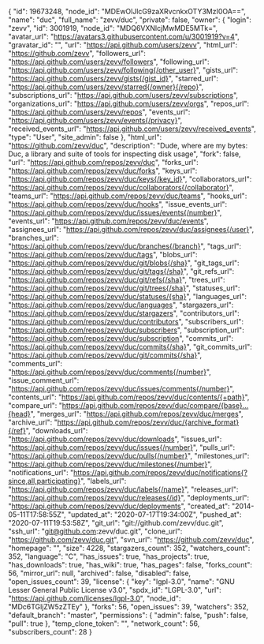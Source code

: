 {
"id": 19673248,
"node_id": "MDEwOlJlcG9zaXRvcnkxOTY3MzI0OA==",
"name": "duc",
"full_name": "zevv/duc",
"private": false,
"owner": {
"login": "zevv",
"id": 3001919,
"node_id": "MDQ6VXNlcjMwMDE5MTk=",
"avatar_url": "https://avatars3.githubusercontent.com/u/3001919?v=4",
"gravatar_id": "",
"url": "https://api.github.com/users/zevv",
"html_url": "https://github.com/zevv",
"followers_url": "https://api.github.com/users/zevv/followers",
"following_url": "https://api.github.com/users/zevv/following{/other_user}",
"gists_url": "https://api.github.com/users/zevv/gists{/gist_id}",
"starred_url": "https://api.github.com/users/zevv/starred{/owner}{/repo}",
"subscriptions_url": "https://api.github.com/users/zevv/subscriptions",
"organizations_url": "https://api.github.com/users/zevv/orgs",
"repos_url": "https://api.github.com/users/zevv/repos",
"events_url": "https://api.github.com/users/zevv/events{/privacy}",
"received_events_url": "https://api.github.com/users/zevv/received_events",
"type": "User",
"site_admin": false
},
"html_url": "https://github.com/zevv/duc",
"description": "Dude, where are my bytes: Duc, a library and suite of tools for inspecting disk usage",
"fork": false,
"url": "https://api.github.com/repos/zevv/duc",
"forks_url": "https://api.github.com/repos/zevv/duc/forks",
"keys_url": "https://api.github.com/repos/zevv/duc/keys{/key_id}",
"collaborators_url": "https://api.github.com/repos/zevv/duc/collaborators{/collaborator}",
"teams_url": "https://api.github.com/repos/zevv/duc/teams",
"hooks_url": "https://api.github.com/repos/zevv/duc/hooks",
"issue_events_url": "https://api.github.com/repos/zevv/duc/issues/events{/number}",
"events_url": "https://api.github.com/repos/zevv/duc/events",
"assignees_url": "https://api.github.com/repos/zevv/duc/assignees{/user}",
"branches_url": "https://api.github.com/repos/zevv/duc/branches{/branch}",
"tags_url": "https://api.github.com/repos/zevv/duc/tags",
"blobs_url": "https://api.github.com/repos/zevv/duc/git/blobs{/sha}",
"git_tags_url": "https://api.github.com/repos/zevv/duc/git/tags{/sha}",
"git_refs_url": "https://api.github.com/repos/zevv/duc/git/refs{/sha}",
"trees_url": "https://api.github.com/repos/zevv/duc/git/trees{/sha}",
"statuses_url": "https://api.github.com/repos/zevv/duc/statuses/{sha}",
"languages_url": "https://api.github.com/repos/zevv/duc/languages",
"stargazers_url": "https://api.github.com/repos/zevv/duc/stargazers",
"contributors_url": "https://api.github.com/repos/zevv/duc/contributors",
"subscribers_url": "https://api.github.com/repos/zevv/duc/subscribers",
"subscription_url": "https://api.github.com/repos/zevv/duc/subscription",
"commits_url": "https://api.github.com/repos/zevv/duc/commits{/sha}",
"git_commits_url": "https://api.github.com/repos/zevv/duc/git/commits{/sha}",
"comments_url": "https://api.github.com/repos/zevv/duc/comments{/number}",
"issue_comment_url": "https://api.github.com/repos/zevv/duc/issues/comments{/number}",
"contents_url": "https://api.github.com/repos/zevv/duc/contents/{+path}",
"compare_url": "https://api.github.com/repos/zevv/duc/compare/{base}...{head}",
"merges_url": "https://api.github.com/repos/zevv/duc/merges",
"archive_url": "https://api.github.com/repos/zevv/duc/{archive_format}{/ref}",
"downloads_url": "https://api.github.com/repos/zevv/duc/downloads",
"issues_url": "https://api.github.com/repos/zevv/duc/issues{/number}",
"pulls_url": "https://api.github.com/repos/zevv/duc/pulls{/number}",
"milestones_url": "https://api.github.com/repos/zevv/duc/milestones{/number}",
"notifications_url": "https://api.github.com/repos/zevv/duc/notifications{?since,all,participating}",
"labels_url": "https://api.github.com/repos/zevv/duc/labels{/name}",
"releases_url": "https://api.github.com/repos/zevv/duc/releases{/id}",
"deployments_url": "https://api.github.com/repos/zevv/duc/deployments",
"created_at": "2014-05-11T17:58:55Z",
"updated_at": "2020-07-17T19:34:00Z",
"pushed_at": "2020-07-11T19:53:58Z",
"git_url": "git://github.com/zevv/duc.git",
"ssh_url": "git@github.com:zevv/duc.git",
"clone_url": "https://github.com/zevv/duc.git",
"svn_url": "https://github.com/zevv/duc",
"homepage": "",
"size": 4228,
"stargazers_count": 352,
"watchers_count": 352,
"language": "C",
"has_issues": true,
"has_projects": true,
"has_downloads": true,
"has_wiki": true,
"has_pages": false,
"forks_count": 56,
"mirror_url": null,
"archived": false,
"disabled": false,
"open_issues_count": 39,
"license": {
"key": "lgpl-3.0",
"name": "GNU Lesser General Public License v3.0",
"spdx_id": "LGPL-3.0",
"url": "https://api.github.com/licenses/lgpl-3.0",
"node_id": "MDc6TGljZW5zZTEy"
},
"forks": 56,
"open_issues": 39,
"watchers": 352,
"default_branch": "master",
"permissions": {
"admin": false,
"push": false,
"pull": true
},
"temp_clone_token": "",
"network_count": 56,
"subscribers_count": 28
}
